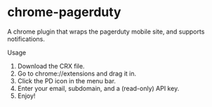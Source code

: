 chrome-pagerduty
================

A chrome plugin that wraps the pagerduty mobile site, and supports notifications.

Usage
1. Download the CRX file.
2. Go to chrome://extensions and drag it in.
3. Click the PD icon in the menu bar.
4. Enter your email, subdomain, and a (read-only) API key.
5. Enjoy!
